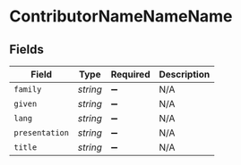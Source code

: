 # ContributorNameNameName


## Fields

| Field              | Type               | Required           | Description        |
| ------------------ | ------------------ | ------------------ | ------------------ |
| `family`           | *string*           | :heavy_minus_sign: | N/A                |
| `given`            | *string*           | :heavy_minus_sign: | N/A                |
| `lang`             | *string*           | :heavy_minus_sign: | N/A                |
| `presentation`     | *string*           | :heavy_minus_sign: | N/A                |
| `title`            | *string*           | :heavy_minus_sign: | N/A                |